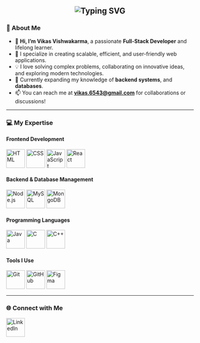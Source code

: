 <h2 align="center"><img src="https://readme-typing-svg.demolab.com?font=Fira+Code&pause=1000&color=9B72FF&width=435&lines=Hi,+I'm+Vikas+Vishwakarma!;Full-Stack+Developer+%7C+Problem+Solver;Learning+%26+Building+Everyday!" alt="Typing SVG" /></h2>



### 🌟 About Me  
- 👋 **Hi, I’m Vikas Vishwakarma**, a passionate **Full-Stack Developer** and lifelong learner.  
- 🚀 I specialize in creating scalable, efficient, and user-friendly web applications.  
- 💡 I love solving complex problems, collaborating on innovative ideas, and exploring modern technologies.  
- 🌱 Currently expanding my knowledge of **backend systems**, and **databases**.  
- 📫 You can reach me at **vikas.6543@gmail.com** for collaborations or discussions!  

---

### 💻 My Expertise  

#### **Frontend Development**  
<p>
  <img src="https://cdn.jsdelivr.net/gh/devicons/devicon/icons/html5/html5-original.svg" alt="HTML" height="50" title="HTML">
  <img src="https://cdn.jsdelivr.net/gh/devicons/devicon/icons/css3/css3-original.svg" alt="CSS" height="50" title="CSS">
  <img src="https://cdn.jsdelivr.net/gh/devicons/devicon/icons/javascript/javascript-original.svg" alt="JavaScript" height="50" title="JavaScript">
  <img src="https://cdn.jsdelivr.net/gh/devicons/devicon/icons/react/react-original.svg" alt="React" height="50" title="React">
</p>

#### **Backend & Database Management**  
<p>
  <img src="https://cdn.jsdelivr.net/gh/devicons/devicon/icons/nodejs/nodejs-original.svg" alt="Node.js" height="50" title="Node.js">
  <img src="https://cdn.jsdelivr.net/gh/devicons/devicon/icons/mysql/mysql-original.svg" alt="MySQL" height="50" title="MySQL">
  <img src="https://cdn.jsdelivr.net/gh/devicons/devicon/icons/mongodb/mongodb-original.svg" alt="MongoDB" height="50" title="MongoDB">
</p>

#### **Programming Languages**  
<p>
  <img src="https://cdn.jsdelivr.net/gh/devicons/devicon/icons/java/java-original.svg" alt="Java" height="50" title="Java">
  <img src="https://cdn.jsdelivr.net/gh/devicons/devicon/icons/c/c-original.svg" alt="C" height="50" title="C">
  <img src="https://cdn.jsdelivr.net/gh/devicons/devicon/icons/cplusplus/cplusplus-original.svg" alt="C++" height="50" title="C++">
</p>

#### **Tools I Use**  
<p>
  <img src="https://cdn.jsdelivr.net/gh/devicons/devicon/icons/git/git-original.svg" alt="Git" height="50" title="Git">
  <img src="https://cdn.jsdelivr.net/gh/devicons/devicon/icons/github/github-original.svg" alt="GitHub" height="50" title="GitHub">
  <img src="https://cdn.jsdelivr.net/gh/devicons/devicon/icons/figma/figma-original.svg" alt="Figma" height="50" title="Figma">
</p>

---

### 🌐 Connect with Me  

<p>
  <a href="https://www.linkedin.com/in/vikas-vishwakarma-9a2343244/" target="_blank">
    <img src="https://cdn.jsdelivr.net/gh/devicons/devicon/icons/linkedin/linkedin-original.svg" alt="LinkedIn" height="50" title="LinkedIn">
  </a>
</p>
